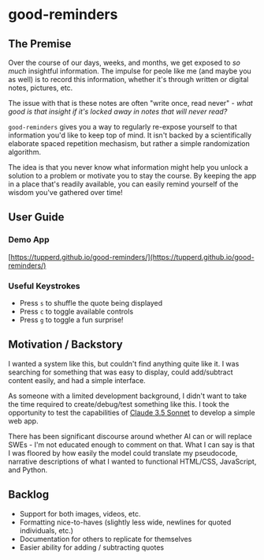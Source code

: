 # good-reminders

## The Premise
Over the course of our days, weeks, and months, we get exposed to *so much* insightful information. The impulse for peole like me (and maybe you as well) is to record this information, whether it's through written or digital notes, pictures, etc. 

The issue with that is these notes are often "write once, read never" - *what good is that insight if it's locked away in notes that will never read?*

`good-reminders` gives you a way to regularly re-expose yourself to that information you'd like to keep top of mind. It isn't backed by a scientifically elaborate spaced repetition mechasism, but rather a simple randomization algorithm. 

The idea is that you never know what information might help you unlock a solution to a problem or motivate you to stay the course. By keeping the app in a place that's readily available, you can easily remind yourself of the wisdom you've gathered over time!

## User Guide
### Demo App
[https://tupperd.github.io/good-reminders/](https://tupperd.github.io/good-reminders/)

### Useful Keystrokes
* Press `s` to shuffle the quote being displayed
* Press `c` to toggle available controls
* Press `g` to toggle a fun surprise!

## Motivation / Backstory
I wanted a system like this, but couldn't find anything quite like it. I was searching for something that was easy to display, could add/subtract content easily, and had a simple interface. 

As someone with a limited development background, I didn't want to take the time required to create/debug/test something like this. I took the opportunity to test the capabilities of [Claude 3.5 Sonnet](https://www.anthropic.com/news/claude-3-5-sonnet) to develop a simple web app. 

There has been significant discourse around whether AI can or will replace SWEs - I'm not educated enough to comment on that. What I can say is that I was floored by how easily the model could translate my pseudocode, narrative descriptions of what I wanted to functional HTML/CSS, JavaScript, and Python.

## Backlog 
* Support for both images, videos, etc.
* Formatting nice-to-haves (slightly less wide, newlines for quoted individuals, etc.)
* Documentation for others to replicate for themselves
* Easier ability for adding / subtracting quotes
